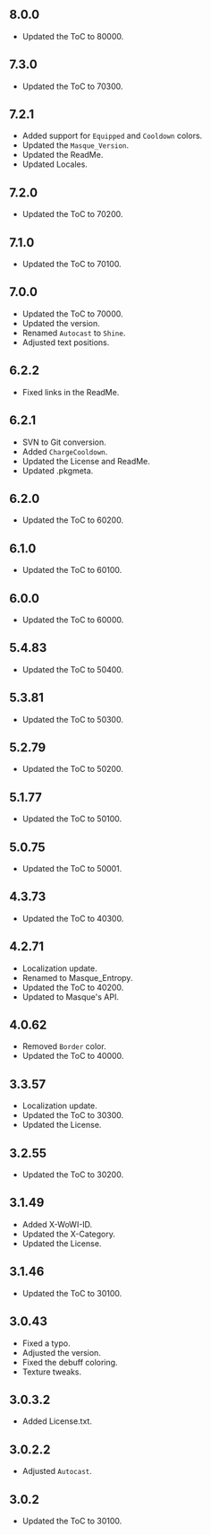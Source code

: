## 8.0.0

- Updated the ToC to 80000.

## 7.3.0

- Updated the ToC to 70300.

## 7.2.1

- Added support for `Equipped` and `Cooldown` colors.
- Updated the `Masque_Version`.
- Updated the ReadMe.
- Updated Locales.

## 7.2.0

- Updated the ToC to 70200.

## 7.1.0

- Updated the ToC to 70100.

## 7.0.0

- Updated the ToC to 70000.
- Updated the version.
- Renamed `Autocast` to `Shine`.
- Adjusted text positions.

## 6.2.2

- Fixed links in the ReadMe.

## 6.2.1

- SVN to Git conversion.
- Added `ChargeCooldown`.
- Updated the License and ReadMe.
- Updated .pkgmeta.

## 6.2.0

- Updated the ToC to 60200.

## 6.1.0

- Updated the ToC to 60100.

## 6.0.0

- Updated the ToC to 60000.

## 5.4.83

- Updated the ToC to 50400.

## 5.3.81

- Updated the ToC to 50300.

## 5.2.79

- Updated the ToC to 50200.

## 5.1.77

- Updated the ToC to 50100.

## 5.0.75

- Updated the ToC to 50001.

## 4.3.73

- Updated the ToC to 40300.

## 4.2.71

- Localization update.
- Renamed to Masque_Entropy.
- Updated the ToC to 40200.
- Updated to Masque's API.

## 4.0.62

- Removed `Border` color.
- Updated the ToC to 40000.

## 3.3.57

- Localization update.
- Updated the ToC to 30300.
- Updated the License.

## 3.2.55

- Updated the ToC to 30200.

## 3.1.49

- Added X-WoWI-ID.
- Updated the X-Category.
- Updated the License.

## 3.1.46

- Updated the ToC to 30100.

## 3.0.43

- Fixed a typo.
- Adjusted the version.
- Fixed the debuff coloring.
- Texture tweaks.

## 3.0.3.2

- Added License.txt.

## 3.0.2.2

- Adjusted `Autocast`.

## 3.0.2

- Updated the ToC to 30100.
